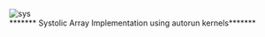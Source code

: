 ![sys](https://user-images.githubusercontent.com/25413124/142777953-d67640df-16e4-408d-a067-f61ac57c77b3.png)
<br/>
 ******* Systolic Array Implementation using autorun kernels*******
